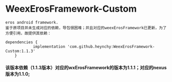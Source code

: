 # WeexErosFramework-Custom
    eros android framework.
    鉴于原项目并未生成对应的依赖，导包很困难；并且对应的weexErosFramework已更新，为了方便引用，故提供其依赖：

```
dependencies {
	        implementation 'com.github.heynchy:WeexErosFramework-Custom:1.1.3'
	}
```
#### 该版本依赖（1.1.3版本）对应的wxErosFramework的版本为1.1.1；对应的nexus版本为1.1.0;
